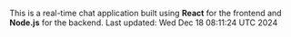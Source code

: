 This is a real-time chat application built using **React** for the frontend and **Node.js** for the backend.
Last updated: Wed Dec 18 08:11:24 UTC 2024
